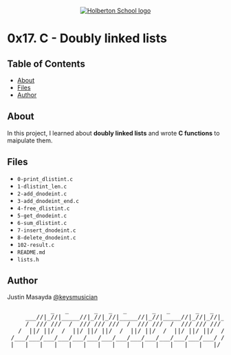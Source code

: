 <p align="center">
  <a href=#>
    <img src="https://intranet.hbtn.io/assets/holberton-logo-full-black-157ccfa3d2134776c1e3f78c0fe682968e8848b64fcacc6187976044f75f35a8.png" alt="Holberton School logo">
  </a>
</p>

# 0x17. C - Doubly linked lists

## Table of Contents
* [About](#about)
* [Files](#files)
* [Author](#author)

## About
In this project, I learned about **doubly linked lists** and wrote **C functions** to maipulate them.

## Files
* `0-print_dlistint.c`
* `1-dlistint_len.c`
* `2-add_dnodeint.c`
* `3-add_dnodeint_end.c`
* `4-free_dlistint.c`
* `5-get_dnodeint.c`
* `6-sum_dlistint.c`
* `7-insert_dnodeint.c`
* `8-delete_dnodeint.c`
* `102-result.c`
* `README.md`
* `lists.h`

## Author
Justin Masayda [@keysmusician](https://github.com/keysmusician)
<pre align="center">
            _   _       _   _   _       _   _       _   _   _
     ___//|_//|_____//|_//|_//|_____//|_//|_____//|_//|_//|___
     /  /// ///  /  /// /// ///  /  /// ///  /  /// /// ///  / |
   /  ||/ ||/  /  ||/ ||/ ||/  /  ||/ ||/  /  ||/ ||/ ||/  / /
 /___/___/___/___/___/___/___/___/___/___/___/___/___/___/ /
|___|___|___|___|___|___|___|___|___|___|___|___|___|___|/
</pre>
<p><span style="font-family: 'Lucida Console'; line-height: 14px; font-size: 14px; display: inline-block;">&nbsp;</span></p>
